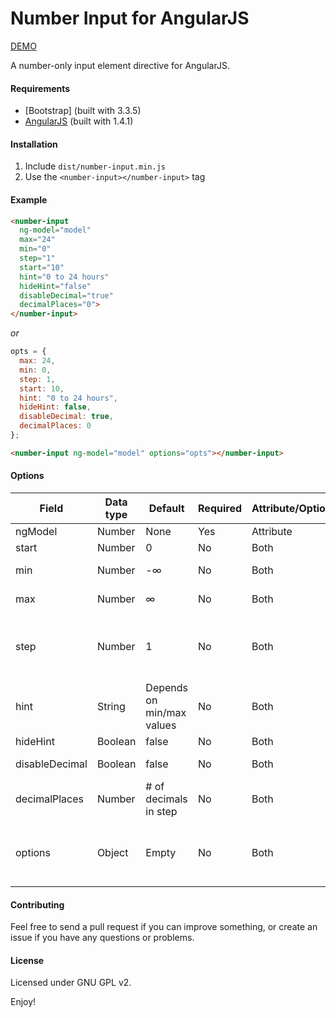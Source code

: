 # Number Input for AngularJS

[DEMO]

A number-only input element directive for AngularJS.

#### Requirements
* [Bootstrap] (built with 3.3.5)
* [AngularJS] (built with 1.4.1)

#### Installation
1. Include `dist/number-input.min.js`
2. Use the `<number-input></number-input>` tag

#### Example
```HTML
<number-input 
  ng-model="model"
  max="24"
  min="0"
  step="1"
  start="10"
  hint="0 to 24 hours"
  hideHint="false"
  disableDecimal="true"
  decimalPlaces="0">
</number-input>
```

_or_

```JavaScript
opts = {
  max: 24,
  min: 0,
  step: 1,
  start: 10,
  hint: "0 to 24 hours",
  hideHint: false,
  disableDecimal: true,
  decimalPlaces: 0
};
```
```HTML
<number-input ng-model="model" options="opts"></number-input>
```

#### Options
| Field          | Data type     | Default                   | Required | Attribute/Option | Description
| -------------- | ------------- | ------------------------- | -------- | ----------- | -----------
| ngModel        | Number        | None                      | Yes      | Attribute   | AngularJS model
| start          | Number        | 0                         | No       | Both        | Initial input value
| min            | Number        | -∞                        | No       | Both        | Minimum input value
| max            | Number        | ∞                         | No       | Both        | Maximum input value
| step           | Number        | 1                         | No       | Both        | How much to increase/decrease by when the +/- buttons are pressed
| hint           | String        | Depends on min/max values | No       | Both        | Small text that appears below the input element
| hideHint       | Boolean       | false                     | No       | Both        | Hides the hint
| disableDecimal | Boolean       | false                     | No       | Both        | Disables decimals from being typed
| decimalPlaces  | Number        | # of decimals in step     | No       | Both        | Number of decimal places shown
| options        | Object        | Empty                     | No       | Both        | Options can be used instead of element attributes (attributes have priority)

#### Contributing
Feel free to send a pull request if you can improve something, or create an issue if you have any questions or problems.

#### License
Licensed under GNU GPL v2.

Enjoy!

[DEMO]:http://cohenadair.github.io/angular.number-input/
[Boostrap]:http://getbootstrap.com/
[AngularJS]:https://angularjs.org/
